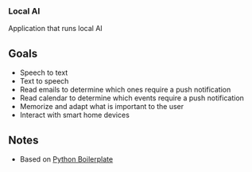 ### Local AI

Application that runs local AI

## Goals

- Speech to text
- Text to speech
- Read emails to determine which ones require a push notification
- Read calendar to determine which events require a push notification
- Memorize and adapt what is important to the user
- Interact with smart home devices

## Notes

- Based on [Python Boilerplate](https://github.com/smarlhens/python-boilerplate)
